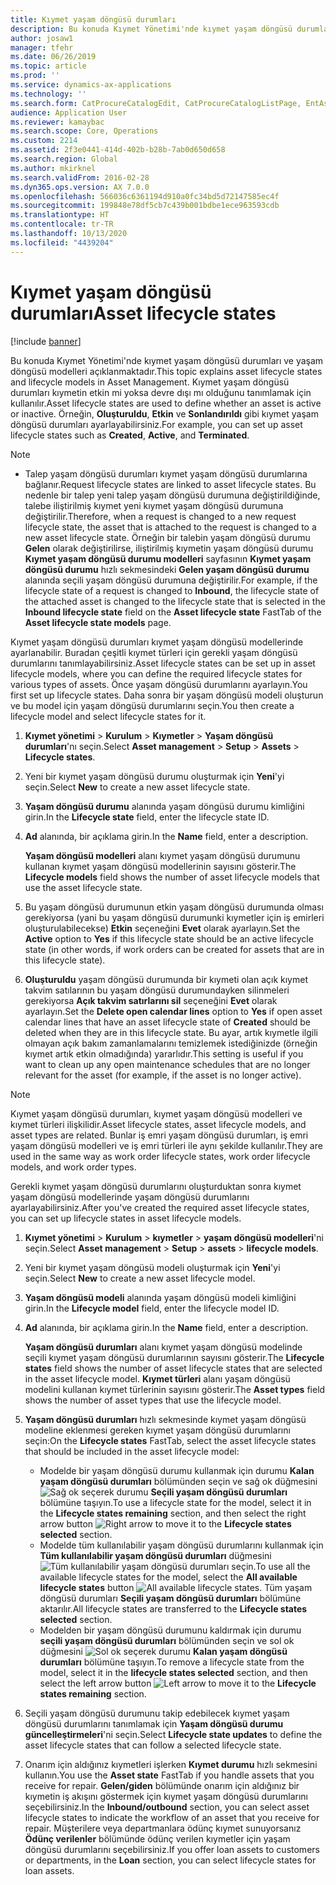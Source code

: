 ```yaml
---
title: Kıymet yaşam döngüsü durumları
description: Bu konuda Kıymet Yönetimi'nde kıymet yaşam döngüsü durumları ve yaşam döngüsü modelleri açıklanmaktadır.
author: josaw1
manager: tfehr
ms.date: 06/26/2019
ms.topic: article
ms.prod: ''
ms.service: dynamics-ax-applications
ms.technology: ''
ms.search.form: CatProcureCatalogEdit, CatProcureCatalogListPage, EntAssetLifecycleModelStateNext, EntAssetObjectLifecycleState, EntAssetLifecycleStateUpdate, EntAssetObjectLifecycleModel
audience: Application User
ms.reviewer: kamaybac
ms.search.scope: Core, Operations
ms.custom: 2214
ms.assetid: 2f3e0441-414d-402b-b28b-7ab0d650d658
ms.search.region: Global
ms.author: mkirknel
ms.search.validFrom: 2016-02-28
ms.dyn365.ops.version: AX 7.0.0
ms.openlocfilehash: 566036c6361194d910a0fc34bd5d72147585ec4f
ms.sourcegitcommit: 199848e78df5cb7c439b001bdbe1ece963593cdb
ms.translationtype: HT
ms.contentlocale: tr-TR
ms.lasthandoff: 10/13/2020
ms.locfileid: "4439204"
---
```

# <a name="asset-lifecycle-states"></a><span data-ttu-id="e0cb5-103">Kıymet yaşam döngüsü durumları</span><span class="sxs-lookup"><span data-stu-id="e0cb5-103">Asset lifecycle states</span></span>

[!include [banner](../../includes/banner.md)]

 

<span data-ttu-id="e0cb5-104">Bu konuda Kıymet Yönetimi'nde kıymet yaşam döngüsü durumları ve yaşam döngüsü modelleri açıklanmaktadır.</span><span class="sxs-lookup"><span data-stu-id="e0cb5-104">This topic explains asset lifecycle states and lifecycle models in Asset Management.</span></span> <span data-ttu-id="e0cb5-105">Kıymet yaşam döngüsü durumları kıymetin etkin mi yoksa devre dışı mı olduğunu tanımlamak için kullanılır.</span><span class="sxs-lookup"><span data-stu-id="e0cb5-105">Asset lifecycle states are used to define whether an asset is active or inactive.</span></span> <span data-ttu-id="e0cb5-106">Örneğin, **Oluşturuldu**, **Etkin** ve **Sonlandırıldı** gibi kıymet yaşam döngüsü durumları ayarlayabilirsiniz.</span><span class="sxs-lookup"><span data-stu-id="e0cb5-106">For example, you can set up asset lifecycle states such as **Created**, **Active**, and **Terminated**.</span></span>

> [!NOTE]
> - <span data-ttu-id="e0cb5-107">Talep yaşam döngüsü durumları kıymet yaşam döngüsü durumlarına bağlanır.</span><span class="sxs-lookup"><span data-stu-id="e0cb5-107">Request lifecycle states are linked to asset lifecycle states.</span></span> <span data-ttu-id="e0cb5-108">Bu nedenle bir talep yeni talep yaşam döngüsü durumuna değiştirildiğinde, talebe iliştirilmiş kıymet yeni kıymet yaşam döngüsü durumuna değiştirilir.</span><span class="sxs-lookup"><span data-stu-id="e0cb5-108">Therefore, when a request is changed to a new request lifecycle state, the asset that is attached to the request is changed to a new asset lifecycle state.</span></span> <span data-ttu-id="e0cb5-109">Örneğin bir talebin yaşam döngüsü durumu **Gelen** olarak değiştirilirse, iliştirilmiş kıymetin yaşam döngüsü durumu **Kıymet yaşam döngüsü durumu modelleri** sayfasının **Kıymet yaşam döngüsü durumu** hızlı sekmesindeki **Gelen yaşam döngüsü durumu** alanında seçili yaşam döngüsü durumuna değiştirilir.</span><span class="sxs-lookup"><span data-stu-id="e0cb5-109">For example, if the lifecycle state of a request is changed to **Inbound**, the lifecycle state of the attached asset is changed to the lifecycle state that is selected in the **Inbound lifecycle state** field on the **Asset lifecycle state** FastTab of the **Asset lifecycle state models** page.</span></span> 


<span data-ttu-id="e0cb5-110">Kıymet yaşam döngüsü durumları kıymet yaşam döngüsü modellerinde ayarlanabilir. Buradan çeşitli kıymet türleri için gerekli yaşam döngüsü durumlarını tanımlayabilirsiniz.</span><span class="sxs-lookup"><span data-stu-id="e0cb5-110">Asset lifecycle states can be set up in asset lifecycle models, where you can define the required lifecycle states for various types of assets.</span></span> <span data-ttu-id="e0cb5-111">Önce yaşam döngüsü durumlarını ayarlayın.</span><span class="sxs-lookup"><span data-stu-id="e0cb5-111">You first set up lifecycle states.</span></span> <span data-ttu-id="e0cb5-112">Daha sonra bir yaşam döngüsü modeli oluşturun ve bu model için yaşam döngüsü durumlarını seçin.</span><span class="sxs-lookup"><span data-stu-id="e0cb5-112">You then create a lifecycle model and select lifecycle states for it.</span></span>

1. <span data-ttu-id="e0cb5-113">**Kıymet yönetimi** \> **Kurulum** \> **Kıymetler** \> **Yaşam döngüsü durumları**'nı seçin.</span><span class="sxs-lookup"><span data-stu-id="e0cb5-113">Select **Asset management** \> **Setup** \> **Assets** \> **Lifecycle states**.</span></span>
2. <span data-ttu-id="e0cb5-114">Yeni bir kıymet yaşam döngüsü durumu oluşturmak için **Yeni**'yi seçin.</span><span class="sxs-lookup"><span data-stu-id="e0cb5-114">Select **New** to create a new asset lifecycle state.</span></span>
3. <span data-ttu-id="e0cb5-115">**Yaşam döngüsü durumu** alanında yaşam döngüsü durumu kimliğini girin.</span><span class="sxs-lookup"><span data-stu-id="e0cb5-115">In the **Lifecycle state** field, enter the lifecycle state ID.</span></span>
4. <span data-ttu-id="e0cb5-116">**Ad** alanında, bir açıklama girin.</span><span class="sxs-lookup"><span data-stu-id="e0cb5-116">In the **Name** field, enter a description.</span></span>

    <span data-ttu-id="e0cb5-117">**Yaşam döngüsü modelleri** alanı kıymet yaşam döngüsü durumunu kullanan kıymet yaşam döngüsü modellerinin sayısını gösterir.</span><span class="sxs-lookup"><span data-stu-id="e0cb5-117">The **Lifecycle models** field shows the number of asset lifecycle models that use the asset lifecycle state.</span></span>

5. <span data-ttu-id="e0cb5-118">Bu yaşam döngüsü durumunun etkin yaşam döngüsü durumunda olması gerekiyorsa (yani bu yaşam döngüsü durumunki kıymetler için iş emirleri oluşturulabilecekse) **Etkin** seçeneğini **Evet** olarak ayarlayın.</span><span class="sxs-lookup"><span data-stu-id="e0cb5-118">Set the **Active** option to **Yes** if this lifecycle state should be an active lifecycle state (in other words, if work orders can be created for assets that are in this lifecycle state).</span></span>
6. <span data-ttu-id="e0cb5-119">**Oluşturuldu** yaşam döngüsü durumunda bir kıymeti olan açık kıymet takvim satılarının bu yaşam döngüsü durumundayken silinmeleri gerekiyorsa **Açık takvim satırlarını sil** seçeneğini **Evet** olarak ayarlayın.</span><span class="sxs-lookup"><span data-stu-id="e0cb5-119">Set the **Delete open calendar lines** option to **Yes** if open asset calendar lines that have an asset lifecycle state of **Created** should be deleted when they are in this lifecycle state.</span></span> <span data-ttu-id="e0cb5-120">Bu ayar, artık kıymetle ilgili olmayan açık bakım zamanlamalarını temizlemek istediğinizde (örneğin kıymet artık etkin olmadığında) yararlıdır.</span><span class="sxs-lookup"><span data-stu-id="e0cb5-120">This setting is useful if you want to clean up any open maintenance schedules that are no longer relevant for the asset (for example, if the asset is no longer active).</span></span>

> [!NOTE]
> <span data-ttu-id="e0cb5-121">Kıymet yaşam döngüsü durumları, kıymet yaşam döngüsü modelleri ve kıymet türleri ilişkilidir.</span><span class="sxs-lookup"><span data-stu-id="e0cb5-121">Asset lifecycle states, asset lifecycle models, and asset types are related.</span></span> <span data-ttu-id="e0cb5-122">Bunlar iş emri yaşam döngüsü durumları, iş emri yaşam döngüsü modelleri ve iş emri türleri ile aynı şekilde kullanılır.</span><span class="sxs-lookup"><span data-stu-id="e0cb5-122">They are used in the same way as work order lifecycle states, work order lifecycle models, and work order types.</span></span> 


<span data-ttu-id="e0cb5-123">Gerekli kıymet yaşam döngüsü durumlarını oluşturduktan sonra kıymet yaşam döngüsü modellerinde yaşam döngüsü durumlarını ayarlayabilirsiniz.</span><span class="sxs-lookup"><span data-stu-id="e0cb5-123">After you've created the required asset lifecycle states, you can set up lifecycle states in asset lifecycle models.</span></span>

1. <span data-ttu-id="e0cb5-124">**Kıymet yönetimi** \> **Kurulum** \> **kıymetler** \> **yaşam döngüsü modelleri**'ni seçin.</span><span class="sxs-lookup"><span data-stu-id="e0cb5-124">Select **Asset management** \> **Setup** \> **assets** \> **lifecycle models**.</span></span>
2. <span data-ttu-id="e0cb5-125">Yeni bir kıymet yaşam döngüsü modeli oluşturmak için **Yeni**'yi seçin.</span><span class="sxs-lookup"><span data-stu-id="e0cb5-125">Select **New** to create a new asset lifecycle model.</span></span>
3. <span data-ttu-id="e0cb5-126">**Yaşam döngüsü modeli** alanında yaşam döngüsü modeli kimliğini girin.</span><span class="sxs-lookup"><span data-stu-id="e0cb5-126">In the **Lifecycle model** field, enter the lifecycle model ID.</span></span>
4. <span data-ttu-id="e0cb5-127">**Ad** alanında, bir açıklama girin.</span><span class="sxs-lookup"><span data-stu-id="e0cb5-127">In the **Name** field, enter a description.</span></span>

    <span data-ttu-id="e0cb5-128">**Yaşam döngüsü durumları** alanı kıymet yaşam döngüsü modelinde seçili kıymet yaşam döngüsü durumlarının sayısını gösterir.</span><span class="sxs-lookup"><span data-stu-id="e0cb5-128">The **Lifecycle states** field shows the number of asset lifecycle states that are selected in the asset lifecycle model.</span></span> <span data-ttu-id="e0cb5-129">**Kıymet türleri** alanı yaşam döngüsü modelini kullanan kıymet türlerinin sayısını gösterir.</span><span class="sxs-lookup"><span data-stu-id="e0cb5-129">The **Asset types** field shows the number of asset types that use the lifecycle model.</span></span>

5. <span data-ttu-id="e0cb5-130">**Yaşam döngüsü durumları** hızlı sekmesinde kıymet yaşam döngüsü modeline eklenmesi gereken kıymet yaşam döngüsü durumlarını seçin:</span><span class="sxs-lookup"><span data-stu-id="e0cb5-130">On the **Lifecycle states** FastTab, select the asset lifecycle states that should be included in the asset lifecycle model:</span></span>

    - <span data-ttu-id="e0cb5-131">Modelde bir yaşam döngüsü durumu kullanmak için durumu **Kalan yaşam döngüsü durumları** bölümünden seçin ve sağ ok düğmesini ![Sağ ok](media/15-setup-for-objects.png) seçerek durumu **Seçili yaşam döngüsü durumları** bölümüne taşıyın.</span><span class="sxs-lookup"><span data-stu-id="e0cb5-131">To use a lifecycle state for the model, select it in the **Lifecycle states remaining** section, and then select the right arrow button ![Right arrow](media/15-setup-for-objects.png) to move it to the **Lifecycle states selected** section.</span></span>
    - <span data-ttu-id="e0cb5-132">Modelde tüm kullanılabilir yaşam döngüsü durumlarını kullanmak için **Tüm kullanılabilir yaşam döngüsü durumları** düğmesini ![Tüm kullanılabilir yaşam döngüsü durumları](media/20-setup-for-objects.png) seçin.</span><span class="sxs-lookup"><span data-stu-id="e0cb5-132">To use all the available lifecycle states for the model, select the **All available lifecycle states** button ![All available lifecycle states](media/20-setup-for-objects.png).</span></span> <span data-ttu-id="e0cb5-133">Tüm yaşam döngüsü durumları **Seçili yaşam döngüsü durumları** bölümüne aktarılır.</span><span class="sxs-lookup"><span data-stu-id="e0cb5-133">All lifecycle states are transferred to the **Lifecycle states selected** section.</span></span>
    - <span data-ttu-id="e0cb5-134">Modelden bir yaşam döngüsü durumunu kaldırmak için durumu **seçili yaşam döngüsü durumları** bölümünden seçin ve sol ok düğmesini ![Sol ok](media/16-setup-for-objects.png) seçerek durumu **Kalan yaşam döngüsü durumları** bölümüne taşıyın.</span><span class="sxs-lookup"><span data-stu-id="e0cb5-134">To remove a lifecycle state from the model, select it in the **lifecycle states selected** section, and then select the left arrow button ![Left arrow](media/16-setup-for-objects.png) to move it to the **Lifecycle states remaining** section.</span></span>

6. <span data-ttu-id="e0cb5-135">Seçili yaşam döngüsü durumunu takip edebilecek kıymet yaşam döngüsü durumlarını tanımlamak için **Yaşam döngüsü durumu güncelleştirmeleri**'ni seçin.</span><span class="sxs-lookup"><span data-stu-id="e0cb5-135">Select **Lifecycle state updates** to define the asset lifecycle states that can follow a selected lifecycle state.</span></span>
7. <span data-ttu-id="e0cb5-136">Onarım için aldığınız kıymetleri işlerken **Kıymet durumu** hızlı sekmesini kullanın.</span><span class="sxs-lookup"><span data-stu-id="e0cb5-136">You use the **Asset state** FastTab if you handle assets that you receive for repair.</span></span> <span data-ttu-id="e0cb5-137">**Gelen/giden** bölümünde onarım için aldığınız bir kıymetin iş akışını göstermek için kıymet yaşam döngüsü durumlarını seçebilirsiniz.</span><span class="sxs-lookup"><span data-stu-id="e0cb5-137">In the **Inbound/outbound** section, you can select asset lifecycle states to indicate the workflow of an asset that you receive for repair.</span></span> <span data-ttu-id="e0cb5-138">Müşterilere veya departmanlara ödünç kıymet sunuyorsanız **Ödünç verilenler** bölümünde ödünç verilen kıymetler için yaşam döngüsü durumlarını seçebilirsiniz.</span><span class="sxs-lookup"><span data-stu-id="e0cb5-138">If you offer loan assets to customers or departments, in the **Loan** section, you can select lifecycle states for loan assets.</span></span>

